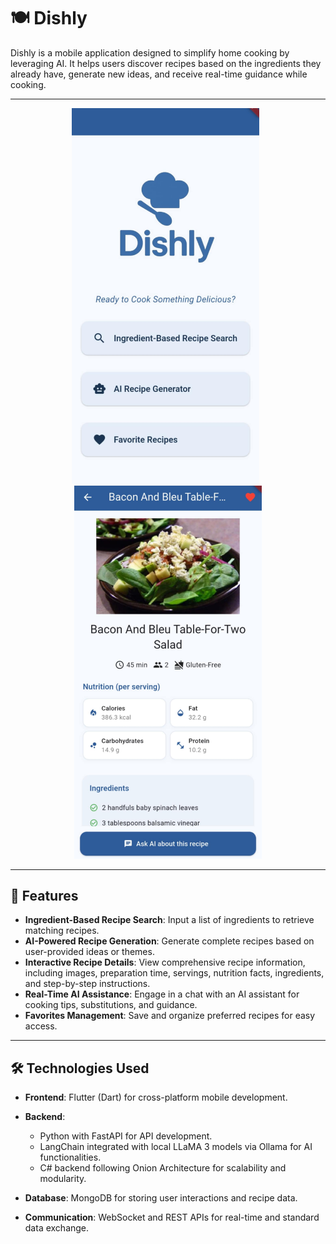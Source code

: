 ﻿# 🍽️ Dishly

Dishly is a mobile application designed to simplify home cooking by leveraging AI. It helps users discover recipes based on the ingredients they already have, generate new ideas, and receive real-time guidance while cooking.

---

<p align="center">
  <img src="images/home_screen.png" alt="Dishly Home Screen" width="300"/>
  &nbsp;
  <img src="images/recipe.png" alt="Recipe Detail Screen" width="300"/>
</p>

---

## 📱 Features

- **Ingredient-Based Recipe Search**: Input a list of ingredients to retrieve matching recipes.
- **AI-Powered Recipe Generation**: Generate complete recipes based on user-provided ideas or themes.
- **Interactive Recipe Details**: View comprehensive recipe information, including images, preparation time, servings, nutrition facts, ingredients, and step-by-step instructions.
- **Real-Time AI Assistance**: Engage in a chat with an AI assistant for cooking tips, substitutions, and guidance.
- **Favorites Management**: Save and organize preferred recipes for easy access.

---

## 🛠️ Technologies Used

- **Frontend**: Flutter (Dart) for cross-platform mobile development.

- **Backend**:
  - Python with FastAPI for API development.
  - LangChain integrated with local LLaMA 3 models via Ollama for AI functionalities.
  - C# backend following Onion Architecture for scalability and modularity.

- **Database**: MongoDB for storing user interactions and recipe data.

- **Communication**: WebSocket and REST APIs for real-time and standard data exchange.
